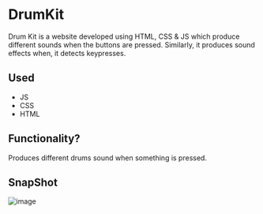 # DrumKit
Drum Kit is a website developed using HTML, CSS &amp; JS which produce different sounds when the buttons are pressed. Similarly, it produces sound effects when, it detects keypresses.
## Used
* JS
* CSS
* HTML

## Functionality?
Produces different drums sound when something is pressed.

## SnapShot

 ![image](https://user-images.githubusercontent.com/72505269/153742575-3c5a3e1e-45e3-44df-9dff-889cf86d1b09.png)
